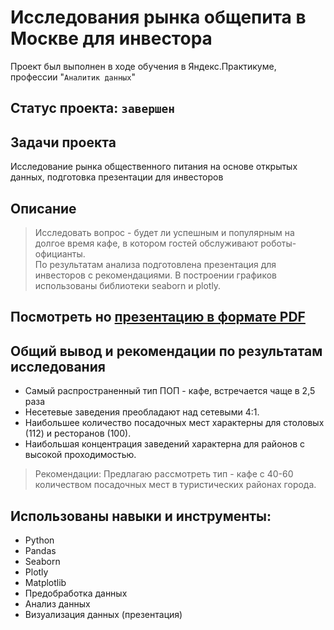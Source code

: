 # Исследования рынка общепита в Москве для инвестора 
Проект был выполнен в ходе обучения в Яндекс.Практикуме, профессии "`Аналитик данных`"
## Статус проекта: `завершен`
## Задачи проекта
Исследование рынка общественного питания на основе открытых данных, подготовка презентации для инвесторов
## Описание
> Исследовать вопрос - будет ли успешным и популярным на долгое время кафе, в котором гостей обслуживают роботы-официанты.    
> По результатам анализа подготовлена презентация для инвесторов с рекомендациями.
> В построении графиков использованы библиотеки seaborn и plotly. 
## Посмотреть но [презентацию в формате PDF](https://drive.google.com/file/d/14NTLl2er9Ldjk_-otMr31jT_C26puEVv/view?usp=sharing)     
## Общий вывод и рекомендации по результатам исследования
* Самый распространенный тип ПОП - кафе, встречается чаще в 2,5 раза
* Несетевые заведения преобладают над сетевыми 4:1.
* Наибольшее количество посадочных мест характерны для столовых (112) и ресторанов (100).
* Наибольшая концентрация заведений характерна для районов с высокой проходимостью.
>Рекомендации:
>Предлагаю рассмотреть тип - кафе с 40-60 количеством посадочных мест в туристических районах города.
## Использованы навыки и инструменты:
* Python
* Pandas
* Seaborn
* Plotly
* Matplotlib
* Предобработка данных
* Анализ данных
* Визуализация данных (презентация)
